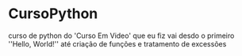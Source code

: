 # CursoPython
curso de python do 'Curso Em Video' que eu fiz
vai desdo o primeiro ''Hello, World!''
até criação de funções e tratamento de excessões
